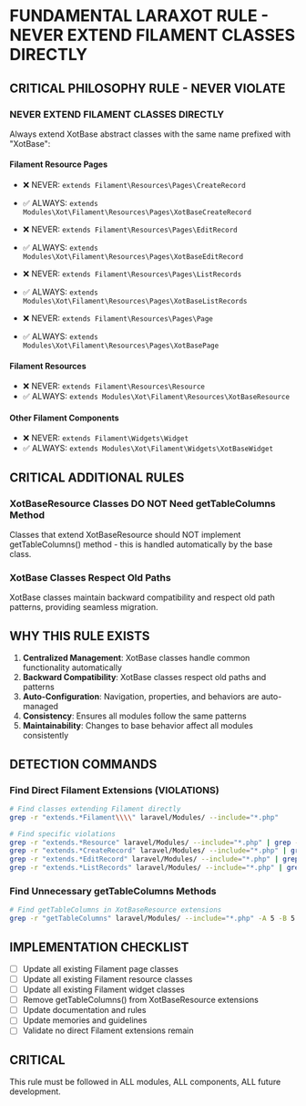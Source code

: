 # FUNDAMENTAL LARAXOT RULE - NEVER EXTEND FILAMENT CLASSES DIRECTLY

## CRITICAL PHILOSOPHY RULE - NEVER VIOLATE

### NEVER EXTEND FILAMENT CLASSES DIRECTLY
Always extend XotBase abstract classes with the same name prefixed with "XotBase":

#### Filament Resource Pages
- ❌ NEVER: `extends Filament\Resources\Pages\CreateRecord`
- ✅ ALWAYS: `extends Modules\Xot\Filament\Resources\Pages\XotBaseCreateRecord`

- ❌ NEVER: `extends Filament\Resources\Pages\EditRecord`  
- ✅ ALWAYS: `extends Modules\Xot\Filament\Resources\Pages\XotBaseEditRecord`

- ❌ NEVER: `extends Filament\Resources\Pages\ListRecords`
- ✅ ALWAYS: `extends Modules\Xot\Filament\Resources\Pages\XotBaseListRecords`

- ❌ NEVER: `extends Filament\Resources\Pages\Page`
- ✅ ALWAYS: `extends Modules\Xot\Filament\Resources\Pages\XotBasePage`

#### Filament Resources
- ❌ NEVER: `extends Filament\Resources\Resource`
- ✅ ALWAYS: `extends Modules\Xot\Filament\Resources\XotBaseResource`

#### Other Filament Components
- ❌ NEVER: `extends Filament\Widgets\Widget`
- ✅ ALWAYS: `extends Modules\Xot\Filament\Widgets\XotBaseWidget`

## CRITICAL ADDITIONAL RULES

### XotBaseResource Classes DO NOT Need getTableColumns Method
Classes that extend XotBaseResource should NOT implement getTableColumns() method - this is handled automatically by the base class.

### XotBase Classes Respect Old Paths
XotBase classes maintain backward compatibility and respect old path patterns, providing seamless migration.

## WHY THIS RULE EXISTS
1. **Centralized Management**: XotBase classes handle common functionality automatically
2. **Backward Compatibility**: XotBase classes respect old paths and patterns
3. **Auto-Configuration**: Navigation, properties, and behaviors are auto-managed
4. **Consistency**: Ensures all modules follow the same patterns
5. **Maintainability**: Changes to base behavior affect all modules consistently

## DETECTION COMMANDS

### Find Direct Filament Extensions (VIOLATIONS)
```bash
# Find classes extending Filament directly
grep -r "extends.*Filament\\\\" laravel/Modules/ --include="*.php"

# Find specific violations
grep -r "extends.*Resource" laravel/Modules/ --include="*.php" | grep -v XotBase
grep -r "extends.*CreateRecord" laravel/Modules/ --include="*.php" | grep -v XotBase
grep -r "extends.*EditRecord" laravel/Modules/ --include="*.php" | grep -v XotBase
grep -r "extends.*ListRecords" laravel/Modules/ --include="*.php" | grep -v XotBase
```

### Find Unnecessary getTableColumns Methods
```bash
# Find getTableColumns in XotBaseResource extensions
grep -r "getTableColumns" laravel/Modules/ --include="*.php" -A 5 -B 5
```

## IMPLEMENTATION CHECKLIST
- [ ] Update all existing Filament page classes
- [ ] Update all existing Filament resource classes  
- [ ] Update all existing Filament widget classes
- [ ] Remove getTableColumns() from XotBaseResource extensions
- [ ] Update documentation and rules
- [ ] Update memories and guidelines
- [ ] Validate no direct Filament extensions remain

## CRITICAL
This rule must be followed in ALL modules, ALL components, ALL future development.
